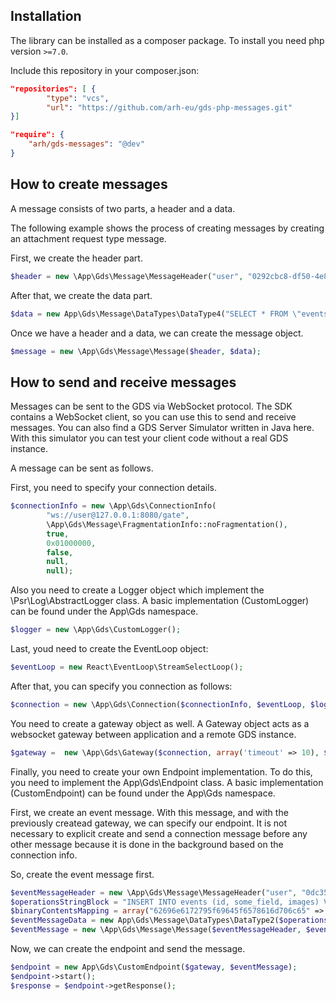 ## Installation

The library can be installed as a composer package. To install you need php version `>=7.0`.

Include this repository in your composer.json:

```JSON
"repositories": [ {
        "type": "vcs",
        "url": "https://github.com/arh-eu/gds-php-messages.git"
}]
```

```JSON
"require": {
	"arh/gds-messages": "@dev"
}
```

## How to create messages

A message consists of two parts, a header and a data.

The following example shows the process of creating messages by creating an attachment request type message.

First, we create the header part.
```php
$header = new \App\Gds\Message\MessageHeader("user", "0292cbc8-df50-4e88-8be9-db392db07dbc", time(), time(), App\Gds\Message\FragmentationInfo::noFragmentation(), 4);
```

After that, we create the data part.
```php
$data = new App\Gds\Message\DataTypes\DataType4("SELECT * FROM \"events-@attachment\" WHERE id='ATID202001010000000000' and ownerid='EVNT202001010000000000' FOR UPDATE WAIT 86400");
```

Once we have a header and a data, we can create the message object.
```php
$message = new \App\Gds\Message\Message($header, $data);
```

## How to send and receive messages

Messages can be sent to the GDS via WebSocket protocol. The SDK contains a WebSocket client, so you can use this to send and receive messages.
You can also find a GDS Server Simulator written in Java here. With this simulator you can test your client code without a real GDS instance.

A message can be sent as follows.

First, you need to specify your connection details.

```php
$connectionInfo = new \App\Gds\ConnectionInfo(
        "ws://user@127.0.0.1:8080/gate",
        \App\Gds\Message\FragmentationInfo::noFragmentation(),
        true,
        0x01000000,
        false,
        null,
        null);
```

Also you need to create a Logger object which implement the \Psr\Log\AbstractLogger class. A basic implementation (CustomLogger) can be found under the App\Gds namespace.

```php
$logger = new \App\Gds\CustomLogger();
```

Last, youd need to create the EventLoop object:

```php
$eventLoop = new React\EventLoop\StreamSelectLoop();
```

After that, you can specify you connection as follows:

```php
$connection = new \App\Gds\Connection($connectionInfo, $eventLoop, $logger);
```

You need to create a gateway object as well. A Gateway object acts as a websocket gateway between application and a remote GDS instance.

```php
$gateway =  new \App\Gds\Gateway($connection, array('timeout' => 10), $logger);
```

Finally, you need to create your own Endpoint implementation. To do this, you need to implement the App\Gds\Endpoint class. 
A basic implementation (CustomEndpoint) can be found under the App\Gds namespace.

First, we create an event message. With this message, and with the previously createad gateway, we can specify our endpoint.
It is not necessary to explicit create and send a connection message before any other message because it is done in the background based on the connection info.

So, create the event message first.

```php
$eventMessageHeader = new \App\Gds\Message\MessageHeader("user", "0dc35f9d-ad70-46aa-8983-e57880b53c8b", time(), time(), App\Gds\Message\FragmentationInfo::noFragmentation(), 2);
$operationsStringBlock = "INSERT INTO events (id, some_field, images) VALUES('EVNT202001010000000000', 'some_field', array('ATID202001010000000000'));INSERT INTO \"events-@attachment\" (id, meta, data) VALUES('ATID202001010000000000', 'some_meta', 0x62696e6172795f6964315f6578616d706c65)";
$binaryContentsMapping = array("62696e6172795f69645f6578616d706c65" => pack("C*", 23, 17, 208));
$eventMessageData = new App\Gds\Message\DataTypes\DataType2($operationsStringBlock, $binaryContentsMapping, null);
$eventMessage = new \App\Gds\Message\Message($eventMessageHeader, $eventMessageData);
```

Now, we can create the endpoint and send the message.
```php
$endpoint = new App\Gds\CustomEndpoint($gateway, $eventMessage);
$endpoint->start();
$response = $endpoint->getResponse();
```
